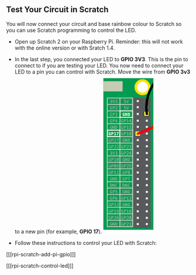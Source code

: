 ## Test Your Circuit in Scratch

You will now connect your circuit and base rainbow colour to Scratch so you can use Scratch programming to control the LED.

+ Open up Scratch 2 on your Raspberry Pi. Reminder: this will not work with the online version or with Sratch 1.4.

+ In the last step, you connected your LED to **GPIO 3V3**. This is the pin to connect to if you are testing your LED. You now need to connect your LED to a pin you can control with Scratch. Move the wire from **GPIO 3v3** to a new pin (for example, **GPIO 17**).
![Move Pin](images/movepin.png)

+ Follow these instructions to control your LED with Scratch:

[[[rpi-scratch-add-pi-gpio]]]

[[[rpi-scratch-control-led]]]
